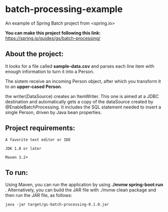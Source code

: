 # batch-processing-example
An example of Spring Batch project from <spring.io>

**You can make this project following this link:** 
<https://spring.io/guides/gs/batch-processing/>

## About the project:

It looks for a file called **sample-data.csv** and parses each line item with enough information to turn it into a Person.

The sistem receive an incoming Person object, after which you transform it to an **upper-cased Person**.

the writer(DataSource) creates an ItemWriter. This one is aimed at a JDBC destination and automatically gets a copy of the dataSource created by @EnableBatchProcessing. It includes the SQL statement needed to insert a single Person, driven by Java bean properties.

## Project requirements:
    
    A favorite text editor or IDE

    JDK 1.8 or later

    Maven 3.2+

## To run:

Using Maven, you can run the application by using **./mvnw spring-boot:run** . Alternatively, you can build the JAR file with ./mvnw clean package and then run the JAR file, as follows:

    java -jar target/gs-batch-processing-0.1.0.jar
